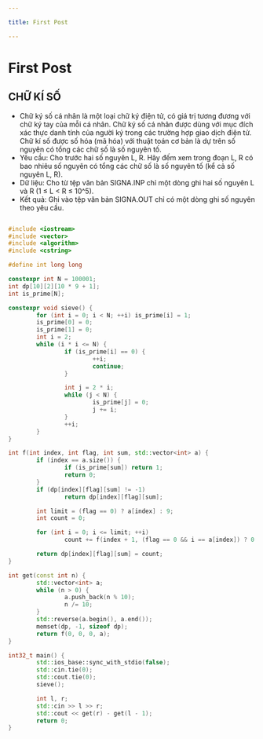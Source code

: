 ```yaml
---

title: First Post

---
```


# First Post

## CHỮ KÍ SỐ
- Chữ ký số cá nhân là một loại chữ ký điện tử, có giá trị tương đương với chữ ký tay của mỗi cá nhân. Chữ ký số cá nhân được dùng với mục đích xác thực danh tính của người ký trong các trường hợp giao dịch điện tử. Chữ kí số được số hóa (mã hóa) với thuật toán cơ bản là dự trên số nguyên có tổng các chữ số là số nguyên tố.
- Yêu cầu: Cho trước hai số nguyên L, R. Hãy đếm xem trong đoạn L, R có bao nhiêu số nguyên có tổng các chữ số là số nguyên tố (kể cả số nguyên L, R).
- Dữ liệu: Cho từ tệp văn bản SIGNA.INP chỉ một dòng ghi hai số nguyên L và R (1 ≤ L < R ≤ 10^5).
- Kết quả: Ghi vào tệp văn bản SIGNA.OUT chỉ có một dòng ghi số nguyên theo yêu cầu.

```cpp

#include <iostream>
#include <vector>
#include <algorithm>
#include <cstring>

#define int long long

constexpr int N = 100001;
int dp[10][2][10 * 9 + 1];
int is_prime[N];

constexpr void sieve() {
        for (int i = 0; i < N; ++i) is_prime[i] = 1;
        is_prime[0] = 0;
        is_prime[1] = 0;
        int i = 2;
        while (i * i <= N) {
                if (is_prime[i] == 0) {
                        ++i;
                        continue;
                }

                int j = 2 * i;
                while (j < N) {
                        is_prime[j] = 0;
                        j += i;
                }
                ++i;
        }
}

int f(int index, int flag, int sum, std::vector<int> a) {
        if (index == a.size()) {
                if (is_prime[sum]) return 1;
                return 0;
        }
        if (dp[index][flag][sum] != -1)
                return dp[index][flag][sum];

        int limit = (flag == 0) ? a[index] : 9;
        int count = 0;

        for (int i = 0; i <= limit; ++i)
                count += f(index + 1, (flag == 0 && i == a[index]) ? 0 : 1, sum + i, a);

        return dp[index][flag][sum] = count;
}

int get(const int n) {
        std::vector<int> a;
        while (n > 0) {
                a.push_back(n % 10);
                n /= 10;
        }
        std::reverse(a.begin(), a.end());
        memset(dp, -1, sizeof dp);
        return f(0, 0, 0, a);
}

int32_t main() {
        std::ios_base::sync_with_stdio(false);
        std::cin.tie(0);
        std::cout.tie(0);
        sieve();

        int l, r;
        std::cin >> l >> r;
        std::cout << get(r) - get(l - 1);
        return 0;
}
```

